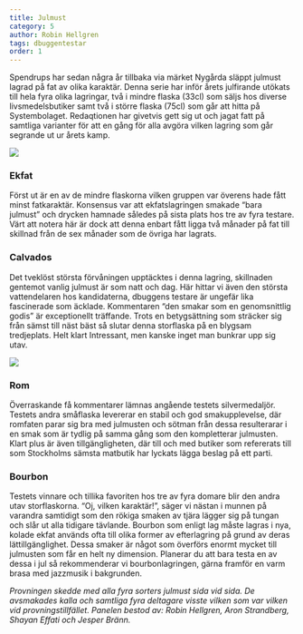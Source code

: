 ```yaml
---
title: Julmust
category: 5
author: Robin Hellgren
tags: dbuggentestar
order: 1
---
```


Spendrups har sedan några år tillbaka via märket Nygårda släppt julmust lagrad på fat av olika karaktär. Denna serie har inför årets julfirande utökats till hela fyra olika lagringar, två i mindre flaska (33cl) som säljs hos diverse livsmedelsbutiker samt två i större flaska (75cl) som går att hitta på Systembolaget. Redaqtionen har givetvis gett sig ut och jagat fatt på samtliga varianter  för att en gång för alla avgöra vilken lagring som går segrande ut ur årets kamp.

<img src="http://files.dbu.gg/julmust-2.jpg">

### Ekfat
Först ut är en av de mindre flaskorna vilken gruppen var överens hade fått minst fatkaraktär. Konsensus var att ekfatslagringen smakade “bara julmust” och drycken hamnade således på sista plats hos tre av fyra testare. Värt att notera här är dock att denna enbart fått ligga två månader på fat till skillnad från de sex månader som de övriga har lagrats.

### Calvados
Det tveklöst största förvåningen upptäcktes i denna lagring, skillnaden gentemot vanlig julmust är som natt och dag. Här hittar vi även den största vattendelaren hos kandidaterna, dbuggens testare är ungefär lika fascinerade som äcklade. Kommentaren “den smakar som en genomsnittlig godis” är exceptionellt träffande. Trots en betygsättning som sträcker sig från sämst till näst bäst så slutar denna storflaska på en blygsam tredjeplats. Helt klart Intressant, men kanske inget man bunkrar upp sig utav.

<div> <img src="http://files.dbu.gg/julmust-1.jpg"></div>

### Rom
Överraskande få kommentarer lämnas angående testets silvermedaljör. Testets andra småflaska levererar en stabil och god smakupplevelse, där romfaten parar sig bra med julmusten och sötman från dessa resulterarar i en smak som är tydlig på samma gång som den kompletterar julmusten. Klart plus är även tillgängligheten, där till och med butiker som refererats till som Stockholms sämsta matbutik har lyckats lägga beslag på ett parti.

### Bourbon
Testets vinnare och tillika favoriten hos tre av fyra domare blir den andra utav storflaskorna. “Oj, vilken karaktär!”, säger vi nästan i munnen på varandra samtidigt som den rökiga smaken av tjära lägger sig på tungan och slår ut alla tidigare tävlande. Bourbon som enligt lag måste lagras i nya, kolade ekfat används ofta till olika former av efterlagring på grund av deras lättillgänglighet. Dessa smaker är något som överförs enormt mycket till julmusten som får en helt ny dimension. Planerar du att bara testa en av dessa i jul så rekommenderar vi bourbonlagringen, gärna framför en varm brasa med jazzmusik i bakgrunden.

_Provningen skedde med alla fyra sorters julmust sida vid sida. De avsmakades kalla och samtliga fyra deltagare visste vilken som var vilken vid provningstillfället. Panelen bestod av: Robin Hellgren, Aron Strandberg, Shayan Effati och Jesper Bränn._
